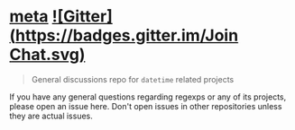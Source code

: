 # [meta](https://github.com/datetime/meta/issues) [![Gitter](https://badges.gitter.im/Join Chat.svg)](https://gitter.im/datetime/meta)

> General discussions repo for `datetime` related projects

If you have any general questions regarding regexps or any of its projects, please open an issue here. Don't open issues in other repositories unless they are actual issues.
